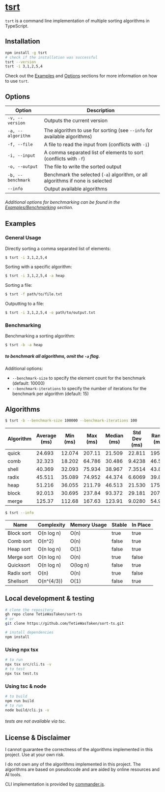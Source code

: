 # [tsrt](https://www.npmjs.com/package/tsrt)
 
`tsrt` is a command line implementation of multiple sorting algorithms in TypeScript.

## Installation

```bash
npm install -g tsrt
# check if the installation was successful
tsrt --version
tsrt -i 3,1,2,5,4
```

Check out the [Examples](#examples) and [Options](#options) sections for more information on how to use `tsrt`.

## Options

| Option               | Description                                                                 |
|----------------------|-----------------------------------------------------------------------------|
| `-v, --version`      | Outputs the current version                                                 |
| `-a, --algorithm`    | The algorithm to use for sorting (see `--info` for available algorithms)    |
| `-f, --file`         | A file to read the input from (conflicts with `-i`)                         |
| `-i, --input`        | A comma separated list of elements to sort (conflicts with `-f`)            |
| `-o, --output`       | The file to write the sorted output                                         |
| `-b, --benchmark`    | Benchmark the selected (`-a`) algorithm, or all algorithms if none is selected |
| `--info`             | Output available algorithms                                                 |
###### Additional options for benchmarking can be found in the [Examples/Benchmarking](#benchmarking) section.

## Examples

### General Usage
Directly sorting a comma separated list of elements:

```bash
$ tsrt -i 3,1,2,5,4
```

Sorting with a specific algorithm:

```bash
$ tsrt -i 3,1,2,5,4 -a heap
```

Sorting a file:

```bash
$ tsrt -f path/to/file.txt
```

Outputting to a file:

```bash
$ tsrt -i 3,1,2,5,4 -o path/to/output.txt
```

### Benchmarking
Benchmarking a sorting algorithm:

```bash
$ tsrt -b -a heap
```
##### to benchmark all algorithms, omit the `-a` flag.

Additional options:
- `--benchmark-size` to specify the element count for the benchmark (default: 10000)
- `--benchmark-iterations` to specify the number of iterations for the benchmark per algorithm (default: 15)

## Algorithms
```bash
$ tsrt -b --benchmark-size 100000 --benchmark-iterations 100
```
| Algorithm | Average (ms) | Min (ms) | Max (ms) | Median (ms) | Std Dev (ms) | Range (ms) | ms/element   |
|-----------|--------------|----------|----------|-------------|--------------|------------|--------------|
| quick     | 24.693       | 12.074   | 207.11   | 21.509      | 22.811       | 195.04     | 0.00024693   |
| comb      | 32.323       | 18.202   | 64.786   | 30.486      | 9.4238       | 46.584     | 0.00032323   |
| shell     | 40.369       | 32.093   | 75.934   | 38.967      | 7.3514       | 43.840     | 0.00040369   |
| radix     | 45.511       | 35.089   | 74.952   | 44.374      | 6.6069       | 39.863     | 0.00045511   |
| heap      | 51.216       | 36.055   | 211.79   | 46.513      | 21.530       | 175.73     | 0.00051216   |
| block     | 92.013       | 30.695   | 237.84   | 93.372      | 29.181       | 207.14     | 0.00092013   |
| merge     | 125.37       | 112.68   | 167.63   | 123.91      | 9.0280       | 54.947     | 0.0012537    |

```bash
$ tsrt --info
```

| Name         | Complexity   | Memory Usage | Stable | In Place |
|--------------|--------------|--------------|--------|----------|
| Block sort   | O(n log n)   | O(n)         | true   | true     |
| Comb sort    | O(n^2)       | O(n)         | false  | true     |
| Heap sort    | O(n log n)   | O(1)         | false  | true     |
| Merge sort   | O(n log n)   | O(n)         | true   | false    |
| Quicksort    | O(n log n)   | O(log n)     | false  | true     |
| Radix sort   | O(n)         | O(n)         | true   | false    |
| Shellsort    | O(n^(4/3))   | O(1)         | false  | true     |

## Local development & testing
```bash
# clone the repository
gh repo clone TetieWasTaken/sort-ts
# or
git clone https://github.com/TetieWasTaken/sort-ts.git
```

```bash
# install dependencies
npm install
```

### Using npx tsx
```bash
# to run
npx tsx src/cli.ts -v
# to test
npx tsx test.ts
```

### Using tsc & node
```bash
# to build
npm run build
# to run
node build/cli.js -v
```
###### tests are not available via tsc.

## License & Disclaimer
I cannot guarantee the correctness of the algorithms implemented in this project. Use at your own risk.

I do not own any of the algorithms implemented in this project. The algorithms are based on pseudocode and are aided by online resources and AI tools.

CLI implementation is provided by [commander.js](https://github.com/tj/commander.js/).